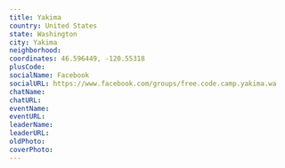 ```yaml
---
title: Yakima
country: United States
state: Washington
city: Yakima
neighborhood: 
coordinates: 46.596449, -120.55318
plusCode:
socialName: Facebook
socialURL: https://www.facebook.com/groups/free.code.camp.yakima.wa
chatName:
chatURL:
eventName:
eventURL:
leaderName:
leaderURL:
oldPhoto: 
coverPhoto:
---
```

